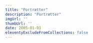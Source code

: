 ```yaml
---
title: "Portrætter"
description: "Portrætter"
imgUrl: ''
thumbUrl: ''
date: 2005-01-01
eleventyExcludeFromCollections: false
---
```


